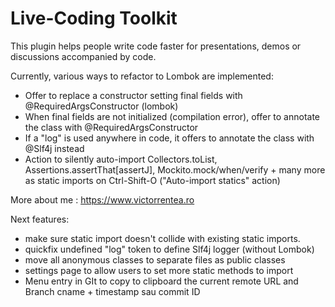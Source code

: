 # Live-Coding Toolkit
<!-- Plugin description -->
This plugin helps people write code faster for presentations, demos or discussions accompanied by code.

Currently, various ways to refactor to Lombok are implemented:
- Offer to replace a constructor setting final fields with @RequiredArgsConstructor (lombok)
- When final fields are not initialized (compilation error), offer to annotate the class with @RequiredArgsConstructor
- If a "log" is used anywhere in code, it offers to annotate the class with @Slf4j instead
- Action to silently auto-import Collectors.toList, Assertions.assertThat[assertJ], Mockito.mock/when/verify + many more as static imports on Ctrl-Shift-O ("Auto-import statics" action)

More about me : https://www.victorrentea.ro

Next features:
- make sure static import doesn't collide with existing static imports.
- quickfix undefined "log" token to define Slf4j logger (without Lombok)
- move all anonymous classes to separate files as public classes 
- settings page to allow users to set more static methods to import
- Menu entry in GIt to copy to clipboard the current remote URL and Branch cname + timestamp sau commit ID
<!-- Plugin description end -->

